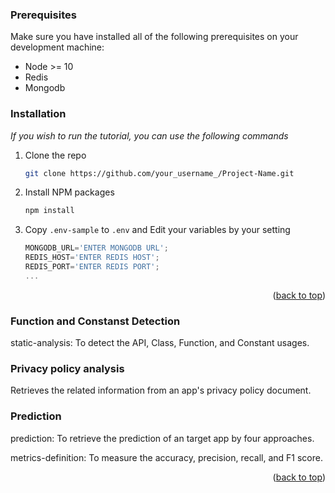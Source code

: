 ### Prerequisites

Make sure you have installed all of the following prerequisites on your development machine:
* Node >= 10
* Redis
* Mongodb
### Installation

_If you wish to run the tutorial, you can use the following commands_

1. Clone the repo
   ```sh
   git clone https://github.com/your_username_/Project-Name.git
   ```
3. Install NPM packages
   ```sh
   npm install
   ```
4. Copy `.env-sample` to `.env` and Edit your variables by your setting
   ```js
   MONGODB_URL='ENTER MONGODB URL';
   REDIS_HOST='ENTER REDIS HOST';
   REDIS_PORT='ENTER REDIS PORT';
   ...
   ```

<p align="right">(<a href="#top">back to top</a>)</p>

### Function and Constanst Detection

static-analysis: To detect the API, Class, Function, and Constant usages.

### Privacy policy analysis

Retrieves the related information from an app's privacy policy document.

### Prediction

prediction: To retrieve the prediction of an target app by four approaches.

metrics-definition: To measure the accuracy, precision, recall, and F1 score.

<p align="right">(<a href="#top">back to top</a>)</p>

